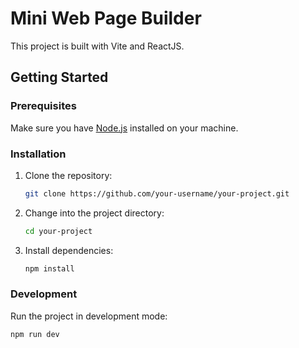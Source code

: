 # Mini Web Page Builder

This project is built with Vite and ReactJS.

## Getting Started

### Prerequisites

Make sure you have [Node.js](https://nodejs.org/) installed on your machine.

### Installation

1. Clone the repository:

   ```bash
   git clone https://github.com/your-username/your-project.git
   ```

2. Change into the project directory:

   ```bash
   cd your-project
   ```

3. Install dependencies:

   ```bash
   npm install
   ```

### Development

Run the project in development mode:

```bash
npm run dev
```
